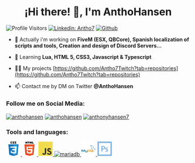 <h1 align="center">¡Hi there! 👋, I'm AnthoHansen</h1>

![Profile Visitors](https://visitor-badge.laobi.icu/badge?page_id=Antho7Twitch.Antho7Twitch)
[![Linkedin: Antho7](https://img.shields.io/badge/AnthonyD.-blue?style=flat&logo=Linkedin&logoColor=white&link=https://www.linkedin.com/in/Antho7/)](https://www.linkedin.com/in/Antho7/)
[![Github](https://img.shields.io/github/followers/Antho7Twitch?label=Follow&style=social)](https://github.com/Antho7Twitch)

- 🔭 Actually i'm working on **FiveM (ESX, QBCore), Spanish localization of scripts and tools, Creation and design of Discord Servers...**

- 🌱 Learning **Lua, HTML 5, CSS3, Javascript & Typescript**

- 👨‍💻 My projects [https://github.com/Antho7Twitch?tab=repositories](https://github.com/Antho7Twitch?tab=repositories)

- 📫 Contact me by DM on Twitter **@AnthoHansen**

<h3 align="left">Follow me on Social Media:</h3>
<p align="left">
<a href="https://twitter.com/anthohansen" target="blank"><img align="center" src="https://raw.githubusercontent.com/rahuldkjain/github-profile-readme-generator/master/src/images/icons/Social/twitter.svg" alt="anthohansen" height="30" width="40" /></a>
<a href="https://instagram.com/anthohansen" target="blank"><img align="center" src="https://raw.githubusercontent.com/rahuldkjain/github-profile-readme-generator/master/src/images/icons/Social/instagram.svg" alt="anthohansen" height="30" width="40" /></a>
<a href="https://www.youtube.com/c/anthonyhansen7" target="blank"><img align="center" src="https://raw.githubusercontent.com/rahuldkjain/github-profile-readme-generator/master/src/images/icons/Social/youtube.svg" alt="anthonyhansen7" height="30" width="40" /></a>
</p>

<h3 align="left">Tools and languages:</h3>
<p align="left"> <a href="https://www.w3schools.com/css/" target="_blank" rel="noreferrer"> <img src="https://raw.githubusercontent.com/devicons/devicon/master/icons/css3/css3-original-wordmark.svg" alt="css3" width="40" height="40"/> </a> <a href="https://www.w3.org/html/" target="_blank" rel="noreferrer"> <img src="https://raw.githubusercontent.com/devicons/devicon/master/icons/html5/html5-original-wordmark.svg" alt="html5" width="40" height="40"/> </a> <a href="https://developer.mozilla.org/en-US/docs/Web/JavaScript" target="_blank" rel="noreferrer"> <img src="https://raw.githubusercontent.com/devicons/devicon/master/icons/javascript/javascript-original.svg" alt="javascript" width="40" height="40"/> </a> <a href="https://mariadb.org/" target="_blank" rel="noreferrer"> <img src="https://www.vectorlogo.zone/logos/mariadb/mariadb-icon.svg" alt="mariadb" width="40" height="40"/> </a> <a href="https://www.mysql.com/" target="_blank" rel="noreferrer"> <img src="https://raw.githubusercontent.com/devicons/devicon/master/icons/mysql/mysql-original-wordmark.svg" alt="mysql" width="40" height="40"/> </a> <a href="https://www.photoshop.com/en" target="_blank" rel="noreferrer"> <img src="https://raw.githubusercontent.com/devicons/devicon/master/icons/photoshop/photoshop-line.svg" alt="photoshop" width="40" height="40"/> </a> </p>
